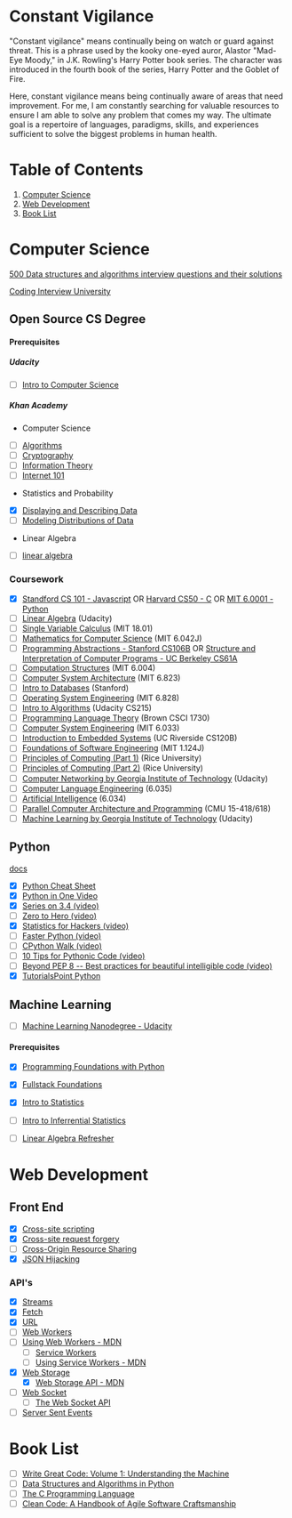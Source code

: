 # Constant Vigilance

"Constant vigilance" means continually being on watch or guard against threat. This is a phrase used by the kooky one-eyed auror, Alastor "Mad-Eye Moody," in J.K. Rowling's Harry Potter book series. The character was introduced in the fourth book of the series, Harry Potter and the Goblet of Fire.

Here, constant vigilance means being continually aware of areas that need improvement.  For me, I am constantly searching for valuable resources to ensure I am able to solve any problem that comes my way.  The ultimate goal is a repertoire of languages, paradigms, skills, and experiences sufficient to solve the biggest problems in human health. 

# Table of Contents
1. [Computer Science](#Computer-Science)
2. [Web Development](#Web-Development)
3. [Book List](#book-list)

<a name="Computer-Science"></a>
# Computer Science

[500 Data structures and algorithms interview questions and their solutions](https://techiedelight.quora.com/500-Data-structures-and-algorithms-interview-questions-and-their-solutions)

[Coding Interview University](https://github.com/jwasham/coding-interview-university)

## Open Source CS Degree

#### Prerequisites

##### Udacity
- [ ] [Intro to Computer Science](https://www.udacity.com/course/intro-to-computer-science--cs101)

##### Khan Academy
- Computer Science
- [ ] [Algorithms](https://www.khanacademy.org/computing/computer-science/algorithms)
- [ ] [Cryptography](https://www.khanacademy.org/computing/computer-science/cryptography)
- [ ] [Information Theory](https://www.khanacademy.org/computing/computer-science/informationtheory)
- [ ] [Internet 101](https://www.khanacademy.org/computing/computer-science/internet-intro)
- Statistics and Probability
- [x] [Displaying and Describing Data](https://www.khanacademy.org/math/statistics-probability/displaying-describing-data)
- [ ] [Modeling Distributions of Data](https://www.khanacademy.org/math/statistics-probability/modeling-distributions-of-data)
- Linear Algebra
- [ ] [linear algebra](https://www.khanacademy.org/math/linear-algebra)

### Coursework
 - [x] [Standford CS 101 - Javascript](https://lagunita.stanford.edu/dashboard) OR [Harvard CS50 - C](https://www.edx.org/course/introduction-computer-science-harvardx-cs50x0) OR [MIT 6.0001 - Python](https://ocw.mit.edu/courses/electrical-engineering-and-computer-science/6-0001-introduction-to-computer-science-and-programming-in-python-fall-2016/)
 - [ ] [Linear Algebra](https://www.udacity.com/course/linear-algebra-refresher-course--ud953) (Udacity)
 - [ ] [Single Variable Calculus](https://ocw.mit.edu/courses/mathematics/18-01-single-variable-calculus-fall-2006/) (MIT 18.01)
 - [ ] [Mathematics for Computer Science](https://ocw.mit.edu/courses/electrical-engineering-and-computer-science/6-042j-mathematics-for-computer-science-fall-2010/) (MIT 6.042J)
 - [ ] [Programming Abstractions - Stanford CS106B](https://itunes.apple.com/in/course/programming-abstractions/id495054099) OR [Structure and Interpretation of Computer Programs - UC Berkeley CS61A](http://wla.berkeley.edu/~cs61a/fa11/61a-python/content/www/index.html)
 - [ ] [Computation Structures](https://ocw.mit.edu/courses/electrical-engineering-and-computer-science/6-004-computation-structures-spring-2009/) (MIT 6.004)
 - [ ] [Computer System Architecture](https://ocw.mit.edu/courses/electrical-engineering-and-computer-science/6-823-computer-system-architecture-fall-2005/) (MIT 6.823) 
 - [ ] [Intro to Databases](https://lagunita.stanford.edu/courses/DB/2014/SelfPaced/about) (Stanford)
 - [ ] [Operating System Engineering](https://ocw.mit.edu/courses/electrical-engineering-and-computer-science/6-828-operating-system-engineering-fall-2012/) (MIT 6.828)
 - [ ] [Intro to Algorithms](https://www.udacity.com/course/intro-to-algorithms--cs215) (Udacity CS215)
 - [ ] [Programming Language Theory](https://cs.brown.edu/courses/cs173/2012/OnLine/) (Brown CSCI 1730)
 - [ ] [Computer System Engineering](https://ocw.mit.edu/courses/electrical-engineering-and-computer-science/6-033-computer-system-engineering-spring-2009/index.htm) (MIT 6.033)
 - [ ] [Introduction to Embedded Systems](http://cms.cs.ucr.edu/faculty/philip/open_source_courses/CS120B_labs.html) (UC Riverside CS120B)
 - [ ] [Foundations of Software Engineering](https://ocw.mit.edu/courses/civil-and-environmental-engineering/1-124j-foundations-of-software-engineering-fall-2000/) (MIT 1.124J)
 - [ ] [Principles of Computing (Part 1)](https://www.coursera.org/learn/principles-of-computing-1) (Rice University)
 - [ ] [Principles of Computing (Part 2)](https://www.coursera.org/learn/principles-of-computing-2) (Rice University)
 - [ ] [Computer Networking by Georgia Institute of Technology](https://www.udacity.com/course/computer-networking--ud436) (Udacity)
 - [ ] [Computer Language Engineering](https://ocw.mit.edu/courses/electrical-engineering-and-computer-science/6-035-computer-language-engineering-sma-5502-fall-2005/) (6.035)
 - [ ] [Artificial Intelligence](https://ocw.mit.edu/courses/electrical-engineering-and-computer-science/6-034-artificial-intelligence-fall-2010/index.htm) (6.034)
 - [ ] [Parallel Computer Architecture and Programming](http://15418.courses.cs.cmu.edu/spring2015/) (CMU 15-418/618)
 - [ ] [Machine Learning by Georgia Institute of Technology](https://www.udacity.com/course/machine-learning--ud262) (Udacity)

## Python
 [docs](https://docs.python.org/3/tutorial/index.html)
 - [x] [Python Cheat Sheet](https://github.com/jwasham/google-interview-university/blob/master/extras/cheat%20sheets/python-cheat-sheet-v1.pdf)
 - [x] [Python in One Video](https://www.youtube.com/watch?v=N4mEzFDjqtA)
 - [x] [Series on 3.4 (video)](https://www.youtube.com/playlist?list=PL6gx4Cwl9DGAcbMi1sH6oAMk4JHw91mC_)
 - [ ] [Zero to Hero (video)](https://www.youtube.com/watch?v=TV9tSHFAFjg)
 - [x] [Statistics for Hackers (video)](https://www.youtube.com/watch?v=Iq9DzN6mvYA)
 - [ ] [Faster Python (video)](https://www.youtube.com/watch?v=JDSGVvMwNM8)
 - [ ] [CPython Walk (video)](https://www.youtube.com/watch?v=LhadeL7_EIU&list=PLzV58Zm8FuBL6OAv1Yu6AwXZrnsFbbR0S&index=6)
 - [ ] [10 Tips for Pythonic Code (video)](https://www.youtube.com/watch?v=_O23jIXsshs)
 - [ ] [Beyond PEP 8 -- Best practices for beautiful intelligible code (video)](https://www.youtube.com/watch?v=wf-BqAjZb8M)
 - [x] [TutorialsPoint Python](https://www.tutorialspoint.com/python/index.htm)

## Machine Learning

- [ ] [Machine Learning Nanodegree - Udacity](https://www.udacity.com/course/machine-learning-engineer-nanodegree--nd009)

#### Prerequisites

 - [x] [Programming Foundations with Python](https://www.udacity.com/course/programming-foundations-with-python--ud036)
 - [x] [Fullstack Foundations](https://www.udacity.com/course/full-stack-foundations--ud088)
 - [x] [Intro to Statistics](https://www.udacity.com/course/intro-to-statistics--st101)
 - [ ] [Intro to Inferrential Statistics](https://www.udacity.com/course/intro-to-inferential-statistics--ud201)
 - [ ] [Linear Algebra Refresher](https://www.udacity.com/course/linear-algebra-refresher-course--ud953)



<a name="Web-Development"></a>
# Web Development

## Front End

 - [x] [Cross-site scripting](https://en.wikipedia.org/wiki/Cross-site_scripting)
 - [x] [Cross-site request forgery](https://en.wikipedia.org/wiki/Cross-site_request_forgery)
 - [ ] [Cross-Origin Resource Sharing](https://www.w3.org/TR/cors/)
 - [x] [JSON Hijacking](http://haacked.com/archive/2009/06/25/json-hijacking.aspx/)

### API's

 - [x] [Streams](https://streams.spec.whatwg.org/#rs-class)
 - [x] [Fetch](https://fetch.spec.whatwg.org/)
 - [x] [URL](https://url.spec.whatwg.org/)
 - [ ] [Web Workers](https://www.w3.org/TR/workers/)
 - [ ] [Using Web Workers - MDN](https://developer.mozilla.org/en-US/docs/Web/API/Web_Workers_API/Using_web_workers)
   - [ ] [Service Workers](https://www.w3.org/TR/service-workers/)
   - [ ] [Using Service Workers - MDN](https://developer.mozilla.org/en-US/docs/Web/API/Service_Worker_API)
 - [x] [Web Storage](https://www.w3.org/TR/webstorage/)
   - [x] [Web Storage API - MDN](https://developer.mozilla.org/en-US/docs/Web/API/Web_Storage_API)
 - [ ] [Web Socket](https://www.w3.org/TR/websockets/)
   - [ ] [The Web Socket API](https://developer.mozilla.org/en-US/docs/Web/API/WebSockets_API)
 - [ ] [Server Sent Events](https://www.w3.org/TR/eventsource/)

<a name="book-list"></a>
# Book List

 - [ ] [Write Great Code: Volume 1: Understanding the Machine](https://www.amazon.com/gp/product/1593270038/ref=as_li_qf_sp_asin_il_tl?ie=UTF8&tag=theongoautoof-20&camp=1789&creative=9325&linkCode=as2&creativeASIN=1593270038&linkId=f9d0e5b4afe3f0fdc92e3a3944233b68)
 - [ ] [Data Structures and Algorithms in Python ](https://www.amazon.com/gp/product/B00EKYHAXM/ref=as_li_qf_sp_asin_il_tl?ie=UTF8&tag=theongoautoof-20&camp=1789&creative=9325&linkCode=as2&creativeASIN=B00EKYHAXM&linkId=7a1a2927f7e0beaaab5d6edddbea8106)
 - [ ] [The C Programming Language](https://www.amazon.com/gp/product/0131103628/ref=as_li_qf_sp_asin_il_tl?ie=UTF8&tag=theongoautoof-20&camp=1789&creative=9325&linkCode=as2&creativeASIN=0131103628&linkId=c2fd88565e21f32ac93796dfb3fd7589)
 - [ ] [Clean Code: A Handbook of Agile Software Craftsmanship](https://www.amazon.com/gp/product/0132350882/ref=as_li_qf_sp_asin_il_tl?ie=UTF8&tag=theongoautoof-20&camp=1789&creative=9325&linkCode=as2&creativeASIN=0132350882&linkId=f65727f7f0b319dd8d18b980685e8f50)
